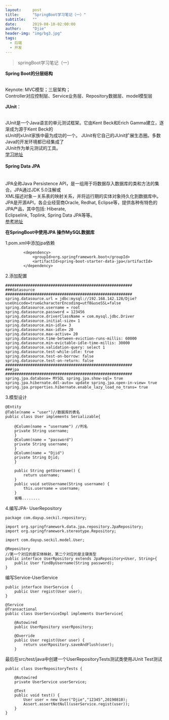 ```yaml
---
layout:     post
title:      "SpringBoot学习笔记（一）"
subtitle:   ""
date:       2019-08-10-02:00:00
author:     "Djie"
header-img: "img/bg3.jpg"
tags:
  - 后端
  - 开发
---
```


> springBoot学习笔记（一）

**Spring Boot的分层结构**

<br>Keynote: MVC模型；三层架构； 
<br>Controller对应控制层、Service业务层、Repository数据层、model模型层 

**JUnit**：

<br> JUnit是一个Java语言的单元测试框架。它由Kent Beck和Erich Gamma建立，逐渐成为源于Kent Beck的
<br>sUnit的xUnit家族中最为成功的一个。 JUnit有它自己的JUnit扩展生态圈。多数Java的开发环境都已经集成了
<br>JUnit作为单元测试的工具。 
<br>[学习地址](https://www.w3cschool.cn/junit/) 

#### Spring Data JPA

<br>JPA全称Java Persistence API，是一组用于将数据存入数据库的类和方法的集合。JPA通过JDK 5.0注解或
<br>XML描述对象－关系表的映射关系，并将运行期的实体对象持久化到数据库中。 
<br>JPA是开源API，各企业经营商Oracle, Redhat, Eclipse等，提供各种有特色的JPA产品，其中包括: Hiberate, 
<br>Eclipselink, Toplink, Spring Data JPA等等。 
<br>[参考地址](https://docs.spring.io/spring-data/jpa/docs/2.1.0.M3/reference/html/ )

**在SpringBoot中使用JPA 操作MySQL数据库**

1.pom.xml中添加jpa依赖

```
		<dependency>
			<groupId>org.springframework.boot</groupId>
			<artifactId>spring-boot-starter-data-jpa</artifactId>
		</dependency>
```

2.添加配置

```
######################################################## 
###datasource 
######################################################## 
spring.datasource.url = jdbc:mysql://192.168.142.128/Djie?useUnicode=true&characterEncoding=utf8&useSSL=false 
spring.datasource.username = root 
spring.datasource.password = 123456 
spring.datasource.driverClassName = com.mysql.jdbc.Driver
spring.datasource.initial-size= 1 
spring.datasource.min-idle= 3 
spring.datasource.max-idle= 20 
spring.datasource.max-active= 20 
spring.datasource.time-between-eviction-runs-millis: 60000 
spring.datasource.min-evictable-idle-time-millis: 30000 
spring.datasource.validation-query: select 1 
spring.datasource.test-while-idle: true 
spring.datasource.test-on-borrow: false 
spring.datasource.test-on-return: false ######################################################## 
###jpa 
######################################################## 
spring.jpa.database= MYSQL spring.jpa.show-sql= true 
spring.jpa.hibernate.ddl-auto= update spring.jpa.open-in-view= true spring.jpa.properties.hibernate.enable_lazy_load_no_trans= true
```

3.模型设计

```
@Entity
@Table(name = "user")//数据库的表名
public class User implements Serializable{

	@Column(name = "username") //列名
	private String username;
	}
	@Column(name = "password") 
	private String username;
	}
	@Column(name = "Djid") 
	private String Djid;
	}
	
	public String getUsername() {
		return username;
	}
	public void setUsername(String username) {
		this.username = username;
	}
	省略........
```

4.编写JPA- UserRepository

```
package com.dayup.seckil.repository;

import org.springframework.data.jpa.repository.JpaRepository;
import org.springframework.stereotype.Repository;

import com.dayup.seckil.model.User;

@Repository 
//第一个对应的是实体映射，第二个对应的是主键类型
public interface UserRpository extends JpaRepository<User, String>{
	public User findByUsername(String password);
}

```

编写Service-UserService 

```
public interface UserService {
	public User regist(User user);
}

```

```
@Service
@Transactional
public class UserServiceImpl implements UserService{

	@Autowired
	public UserRpository userRpository;
	
	@Override
	public User regist(User user) {
		return userRpository.saveAndFlush(user);
	}

```

最后在src/test/java中创建一个UserRepositoryTests测试类使用JUnit Test测试

```
public class UserRepositoryTests {

	@Autowired
	private UserService userService;
	
	@Test
	public void test() {
		User user = new User("Djie","12345",20190810);
		Assert.assertNotNull(userService.regist(user));
	}
}
```